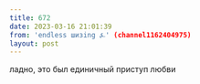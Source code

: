 ```yaml
---
title: 672
date: 2023-03-16 21:01:39
from: 'endless шизing ⍼' (channel1162404975)
layout: post
---
```


ладно, это был единичный приступ любви
